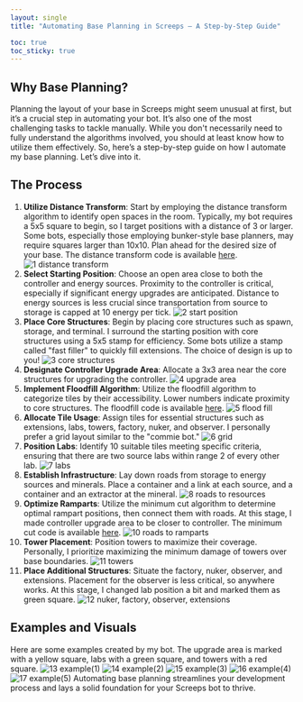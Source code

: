 ```yaml
---
layout: single
title: "Automating Base Planning in Screeps – A Step-by-Step Guide"

toc: true
toc_sticky: true
---
```

## Why Base Planning?

Planning the layout of your base in Screeps might seem unusual at first, but it’s a crucial step in automating your bot. It’s also one of the most challenging tasks to tackle manually. While you don't necessarily need to fully understand the algorithms involved, you should at least know how to utilize them effectively. So, here’s a step-by-step guide on how I automate my base planning. Let’s dive into it.

## The Process

1. **Utilize Distance Transform**: Start by employing the distance transform algorithm to identify open spaces in the room. Typically, my bot requires a 5x5 square to begin, so I target positions with a distance of 3 or larger. Some bots, especially those employing bunker-style base planners, may require squares larger than 10x10. Plan ahead for the desired size of your base. The distance transform code is available [here](https://github.com/sy-harabi/harabiBot_2024/blob/main/src/util_algorithm.js#L14).
![1  distance transform](https://github.com/sy-harabi/harabiBot_2024/assets/71678452/659081f1-20cb-472c-9e4c-d96141550810)
3. **Select Starting Position**: Choose an open area close to both the controller and energy sources. Proximity to the controller is critical, especially if significant energy upgrades are anticipated. Distance to energy sources is less crucial since transportation from source to storage is capped at 10 energy per tick.
![2  start position](https://github.com/sy-harabi/harabiBot_2024/assets/71678452/88887a93-32a6-439e-bf0c-2d905f189cd2)
4. **Place Core Structures**: Begin by placing core structures such as spawn, storage, and terminal. I surround the starting position with core structures using a 5x5 stamp for efficiency. Some bots utilize a stamp called "fast filler" to quickly fill extensions. The choice of design is up to you!
![3  core structures](https://github.com/sy-harabi/harabiBot_2024/assets/71678452/0d646920-4898-4b41-a2c3-2a7274ba4f7d)
5. **Designate Controller Upgrade Area**: Allocate a 3x3 area near the core structures for upgrading the controller.
![4  upgrade area](https://github.com/sy-harabi/harabiBot_2024/assets/71678452/46b15b7e-15b7-4461-b7c6-337531dd7dde)
6. **Implement Floodfill Algorithm**: Utilize the floodfill algorithm to categorize tiles by their accessibility. Lower numbers indicate proximity to core structures. The floodfill code is available [here](https://github.com/sy-harabi/harabiBot_2024/blob/main/src/util_algorithm.js#L100).
![5  flood fill](https://github.com/sy-harabi/harabiBot_2024/assets/71678452/62e9203a-a4c2-4d3c-ab10-ae1d0848e3d4)
7. **Allocate Tile Usage**: Assign tiles for essential structures such as extensions, labs, towers, factory, nuker, and observer. I personally prefer a grid layout similar to the "commie bot."
![6  grid](https://github.com/sy-harabi/harabiBot_2024/assets/71678452/bc52073f-05f0-45dc-9b08-e64e66a1ee4e)
8. **Position Labs**: Identify 10 suitable tiles meeting specific criteria, ensuring that there are two source labs within range 2 of every other lab.
![7  labs](https://github.com/sy-harabi/harabiBot_2024/assets/71678452/94ec36fb-5979-4c72-be14-acbaaea6d48d)
9. **Establish Infrastructure**: Lay down roads from storage to energy sources and minerals. Place a container and a link at each source, and a container and an extractor at the mineral.
![8  roads to resources](https://github.com/sy-harabi/harabiBot_2024/assets/71678452/56af9375-b8f0-41c5-bd7e-b67c9945e50c)
10. **Optimize Ramparts**: Utilize the minimum cut algorithm to determine optimal rampart positions, then connect them with roads. At this stage, I made controller upgrade area to be closer to controller. The minimum cut code is available [here](https://github.com/sy-harabi/harabiBot_2024/blob/main/src/util_algorithm_mincut.js).
![10  roads to ramparts](https://github.com/sy-harabi/harabiBot_2024/assets/71678452/75b5bc4d-7165-474b-a9bc-f17e2b8d9efd)
11. **Tower Placement**: Position towers to maximize their coverage. Personally, I prioritize maximizing the minimum damage of towers over base boundaries.
![11  towers](https://github.com/sy-harabi/harabiBot_2024/assets/71678452/9a591d7c-ca7a-4542-86eb-b641a4514850)
12. **Place Additional Structures**: Situate the factory, nuker, observer, and extensions. Placement for the observer is less critical, so anywhere works. At this stage, I changed lab position a bit and marked them as green square.
![12  nuker, factory, observer, extensions](https://github.com/sy-harabi/harabiBot_2024/assets/71678452/05b7bb2e-718b-4051-bdab-1bccebf58200)

## Examples and Visuals
Here are some examples created by my bot. The upgrade area is marked with a yellow square, labs with a green square, and towers with a red square.
![13  example(1)](https://github.com/sy-harabi/harabiBot_2024/assets/71678452/5b071085-2947-46d2-a1a5-715b88aa10d5)
![14  example(2)](https://github.com/sy-harabi/harabiBot_2024/assets/71678452/7fcb979e-2b26-4315-ae4d-1ee9efaa9d66)
![15  example(3)](https://github.com/sy-harabi/harabiBot_2024/assets/71678452/ec006a28-dbdb-4295-9c3b-0a66ff006a24)
![16  example(4)](https://github.com/sy-harabi/harabiBot_2024/assets/71678452/14fb97be-2b4d-4980-bbd1-c1b3879e4cbc)
![17  example(5)](https://github.com/sy-harabi/harabiBot_2024/assets/71678452/70c182d3-6148-4c91-aac0-debb4b9aac7a)
Automating base planning streamlines your development process and lays a solid foundation for your Screeps bot to thrive.
